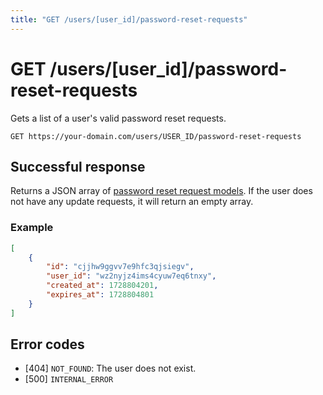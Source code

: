 ```yaml
---
title: "GET /users/[user_id]/password-reset-requests"
---
```


# GET /users/[user_id]/password-reset-requests

Gets a list of a user's valid password reset requests.

```
GET https://your-domain.com/users/USER_ID/password-reset-requests
```

## Successful response

Returns a JSON array of [password reset request models](/reference/rest/models/password-reset-request). If the user does not have any update requests, it will return an empty array.

### Example

```json
[
    {
        "id": "cjjhw9ggvv7e9hfc3qjsiegv",
        "user_id": "wz2nyjz4ims4cyuw7eq6tnxy",
        "created_at": 1728804201,
        "expires_at": 1728804801
    }
]
```

## Error codes

- [404] `NOT_FOUND`: The user does not exist.
- [500] `INTERNAL_ERROR`
